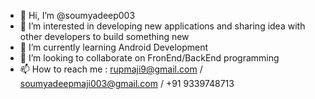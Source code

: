 - 👋 Hi, I’m @soumyadeep003
- 👀 I’m interested in developing new applications and sharing idea with other developers to build something new 
- 🌱 I’m currently learning Android Development
- 💞️ I’m looking to collaborate on FronEnd/BackEnd programming
- 📫 How to reach me : rupmaji9@gmail.com / soumyadeepmaji003@gmail.com / +91 9339748713

<!---
soumyadeep003/soumyadeep003 is a ✨ special ✨ repository because its `README.md` (this file) appears on your GitHub profile.
You can click the Preview link to take a look at your changes.
--->
